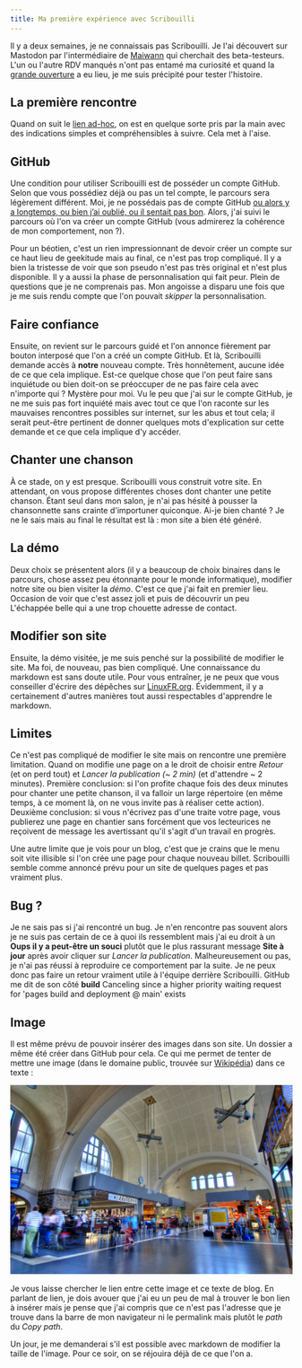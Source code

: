 ```yaml
---
title: Ma première expérience avec Scribouilli
---
```

Il y a deux semaines, je ne connaissais pas Scribouilli. Je l'ai découvert sur Mastodon par l'intermédiaire de [Maiwann](https://piaille.fr/@maiwann@framapiaf.org) qui cherchait des beta-testeurs. L'un ou l'autre RDV manqués n'ont pas entamé ma curiosité et quand la [grande ouverture](https://piaille.fr/@maiwann@framapiaf.org/109896932255160223) a eu lieu, je me suis précipité pour tester l'histoire.

## La première rencontre

Quand on suit le [lien ad-hoc](https://scribouilli.github.io/scribouilli/), on est en quelque sorte pris par la main avec des indications simples et compréhensibles à suivre. Cela met à l'aise.

## GitHub

Une condition pour utiliser Scribouilli est de posséder un compte GitHub. Selon que vous possédiez déjà ou pas un tel compte, le parcours sera légèrement différent. Moi, je ne possédais pas de compte GitHub [ou alors y a longtemps, 
ou bien j’ai oublié, ou il sentait pas bon](https://www.youtube.com/watch?v=H9fa9aWFbLM). Alors, j'ai suivi le parcours où l'on va créer un compte GitHub (vous admirerez la cohérence de mon comportement, non ?).

Pour un béotien, c'est un rien impressionnant de devoir créer un compte sur ce haut lieu de geekitude mais au final, ce n'est pas trop compliqué. Il y a bien la tristesse de voir que son pseudo n'est pas très original et n'est plus disponible. Il y a aussi la phase de personnalisation qui fait peur. Plein de questions que je ne comprenais pas. Mon angoisse a disparu une fois que je me suis rendu compte que l'on pouvait _skipper_ la personnalisation.

## Faire confiance

Ensuite, on revient sur le parcours guidé et l'on annonce fièrement par bouton interposé que l'on a créé un compte GitHub. Et là, Scribouilli demande accès à **notre** nouveau compte. Très honnêtement, aucune idée de ce que cela implique. Est-ce quelque chose que l'on peut faire sans inquiétude ou bien doit-on se préoccuper de ne pas faire cela avec n'importe qui ? Mystère pour moi. Vu le peu que j'ai sur le compte GitHub, je ne me suis pas fort inquiété mais avec tout ce que l'on raconte sur les mauvaises rencontres possibles sur internet, sur les abus et tout cela; il serait peut-être pertinent de donner quelques mots d'explication sur cette demande et ce que cela implique d'y accéder.

## Chanter une chanson

À ce stade, on y est presque. Scribouilli vous construit votre site. En attendant, on vous propose différentes choses dont chanter une petite chanson. Étant seul dans mon salon, je n'ai pas hésité à pousser la chansonnette sans crainte d'importuner quiconque. Ai-je bien chanté ? Je ne le sais mais au final le résultat est là : mon site a bien été généré.

## La démo

Deux choix se présentent alors (il y a beaucoup de choix binaires dans le parcours, chose assez peu étonnante pour le monde informatique), modifier notre site ou bien visiter la _démo_. C'est ce que j'ai fait en premier lieu. Occasion de voir que c'est assez joli et puis de découvrir un peu L'échappée belle qui a une trop chouette adresse de contact.

## Modifier son site

Ensuite, la démo visitée, je me suis penché sur la possibilité de modifier le site. Ma foi, de nouveau, pas bien compliqué. Une connaissance du markdown est sans doute utile. Pour vous entraîner, je ne peux que vous conseiller d'écrire des dépêches sur [LinuxFR.org](https://linuxfr.org/redaction). Évidemment, il y a certainement d'autres manières tout aussi respectables d'apprendre le markdown.

## Limites

Ce n'est pas compliqué de modifier le site mais on rencontre une première limitation. Quand on modifie une page on a le droit de choisir entre _Retour_ (et on perd tout) et _Lancer la publication (~ 2 min)_ (et d'attendre ~ 2 minutes). Première conclusion: si l'on profite chaque fois des deux minutes pour chanter une petite chanson, il va falloir un large répertoire (en même temps, à ce moment là, on ne vous invite pas à réaliser cette action). Deuxième conclusion: si vous n'écrivez pas d'une traite votre page, vous publierez une page en chantier sans forcément que vos lecteurices ne reçoivent de message les avertissant qu'il s'agit d'un travail en progrès.

Une autre limite que je vois pour un blog, c'est que je crains que le menu soit vite illisible si l'on crée une page pour chaque nouveau billet. Scribouilli semble comme annoncé prévu pour un site de quelques pages et pas vraiment plus.

## Bug ?

Je ne sais pas si j'ai rencontré un bug. Je n'en rencontre pas souvent alors je ne suis pas certain de ce à quoi ils ressemblent mais j'ai eu droit à un **Oups il y a peut-être un souci** plutôt que le plus rassurant message **Site à jour** après avoir cliquer sur _Lancer la publication_. Malheureusement ou pas, je n'ai pas réussi à reproduire ce comportement par la suite. Je ne peux donc pas faire un retour vraiment utile à l'équipe derrière Scribouilli. GitHub me dit de son côté 
**build** Canceling since a higher priority waiting request for 'pages build and deployment @ main' exists


## Image

Il est même prévu de pouvoir insérer des images dans son site. Un dossier a même été créer dans GitHub pour cela. Ce qui me permet de tenter de mettre une image (dans le domaine public, trouvée sur [Wikipédia](https://commons.wikimedia.org/wiki/File:AachenMainStationInsideViewHDR.jpg)) dans ce texte :

![Intérieur de la gare d'Aachen](images/AachenMainStationInsideViewHDR.jpg)

Je vous laisse chercher le lien entre cette image et ce texte de blog. En parlant de lien, je dois avouer que j'ai eu un peu de mal à trouver le bon lien à insérer mais je pense que j'ai compris que ce n'est pas l'adresse que je trouve dans la barre de mon navigateur ni le permalink mais plutôt le _path_ du _Copy path_.

Un jour, je me demanderai s'il est possible avec markdown de modifier la taille de l'image. Pour ce soir, on se réjouira déjà de ce que l'on a.